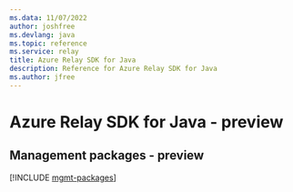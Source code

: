 ```yaml
---
ms.data: 11/07/2022
author: joshfree
ms.devlang: java
ms.topic: reference
ms.service: relay
title: Azure Relay SDK for Java
description: Reference for Azure Relay SDK for Java
ms.author: jfree
---
```

# Azure Relay SDK for Java - preview

## Management packages - preview
[!INCLUDE [mgmt-packages](relay-mgmt-index.md)]